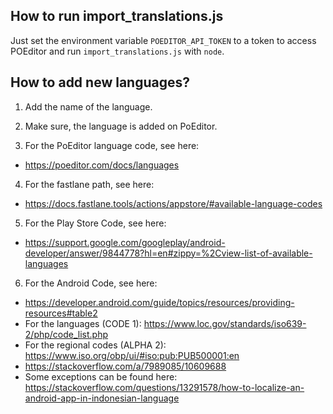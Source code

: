 ## How to run import_translations.js

Just set the environment variable `POEDITOR_API_TOKEN` to a token to access POEditor and run `import_translations.js` with `node`.

## How to add new languages?

1. Add the name of the language.

2. Make sure, the language is added on PoEditor.

3. For the PoEditor language code, see here:
- https://poeditor.com/docs/languages

4. For the fastlane path, see here:
- https://docs.fastlane.tools/actions/appstore/#available-language-codes

5. For the Play Store Code, see here:
- https://support.google.com/googleplay/android-developer/answer/9844778?hl=en#zippy=%2Cview-list-of-available-languages

6. For the Android Code, see here:
- https://developer.android.com/guide/topics/resources/providing-resources#table2
- For the languages (CODE 1): https://www.loc.gov/standards/iso639-2/php/code_list.php
- For the regional codes (ALPHA 2): https://www.iso.org/obp/ui/#iso:pub:PUB500001:en
- https://stackoverflow.com/a/7989085/10609688
- Some exceptions can be found here: https://stackoverflow.com/questions/13291578/how-to-localize-an-android-app-in-indonesian-language